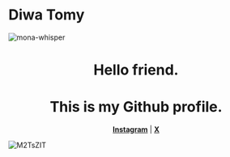 # Diwa Tomy
![mona-whisper](https://giffiles.alphacoders.com/206/206730.gif)

<h1 align="center">Hello friend. </h1>
<h1 align="center">This is my Github profile. </h1> 


<p align="center">   <strong><a href="https://www.instagram.com/_serval._/">Instagram</a></strong> | <strong><a href="https://twitter.com/diwa_04">X</a></strong>

![M2TsZIT](https://user-images.githubusercontent.com/64751167/91557308-e1509980-e951-11ea-9b57-695796bd82cf.gif)
</p> 
</br>
</br>
</br>

<!--
**edisonlee55/edisonlee55** is a ✨ _special_ ✨ repository because its `README.md` (this file) appears on your GitHub profile. 
Here are some ideas to get you started: 
- 🔭 I’m currently working on ...
- 🌱 I’m currently learning ...
- 👯 I’m looking to collaborate on ...
- 🤔 I’m looking for help with ...
- 💬 Ask me about ...
- 📫 How to reach me: ...
- 😄 Pronouns: ...
- ⚡ Fun fact: ...
-->

